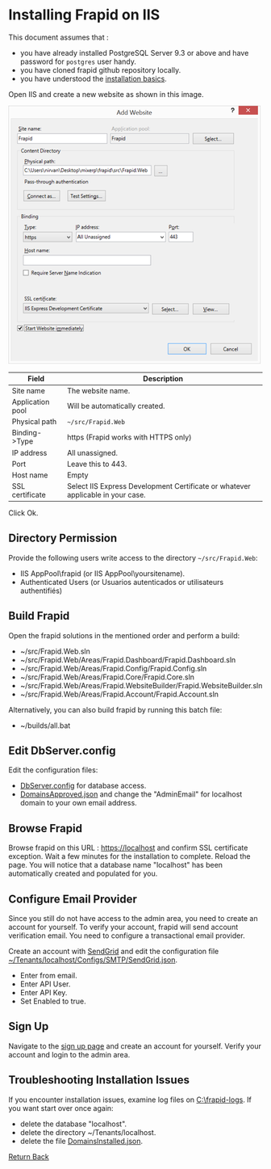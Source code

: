 # Installing Frapid on IIS

This document assumes that :

* you have already installed PostgreSQL Server 9.3 or above and have password for `postgres` user handy.
* you have cloned frapid github repository locally.
* you have understood the [installation basics](README.md).

Open IIS and create a new website as shown in this image.

![Frapid IIS Website](images/iis.png)

| Field                         | Description                                                                           |
|-------------------------------|---------------------------------------------------------------------------------------|
| Site name                     | The website name.                                                                     |
| Application pool              | Will be automatically created.                                                        |
| Physical path                 | `~/src/Frapid.Web`                                                                    |
| Binding->Type                 | https (Frapid works with HTTPS only)                                                  |
| IP address                    | All unassigned.                                                                       |
| Port                          | Leave this to 443.                                                                    |
| Host name                     | Empty                                                                                 |
| SSL certificate               | Select IIS Express Development Certificate or whatever applicable in your case.       |

Click Ok.

## Directory Permission

Provide the following users write access to the directory `~/src/Frapid.Web`:

* IIS AppPool\frapid (or IIS AppPool\yoursitename).
* Authenticated Users (or Usuarios autenticados or utilisateurs authentifiés)

## Build Frapid

Open the frapid solutions in the mentioned order and perform a build:

* ~/src/Frapid.Web.sln
* ~/src/Frapid.Web/Areas/Frapid.Dashboard/Frapid.Dashboard.sln
* ~/src/Frapid.Web/Areas/Frapid.Config/Frapid.Config.sln
* ~/src/Frapid.Web/Areas/Frapid.Core/Frapid.Core.sln
* ~/src/Frapid.Web/Areas/Frapid.WebsiteBuilder/Frapid.WebsiteBuilder.sln
* ~/src/Frapid.Web/Areas/Frapid.Account/Frapid.Account.sln

Alternatively, you can also build frapid by running this batch file:

* ~/builds/all.bat

## Edit DbServer.config

Edit the configuration files:

* [DbServer.config](../configs/DbServer.config.md) for database access.
* [DomainsApproved.json](../configs/DomainsApproved.json.md) and change the "AdminEmail" for localhost domain to your own email address.

## Browse Frapid

Browse frapid on this URL : [https://localhost](https://localhost) and confirm SSL certificate exception. Wait a few minutes for the installation to complete. Reload the page.
You will notice that a database name "localhost" has been automatically created and populated for you.

## Configure Email Provider

Since you still do not have access to the admin area, you need to create an account for yourself. To verify your account, frapid will send account verification email.
You need to configure a transactional email provider.

Create an account with [SendGrid](http://sendgrid.com/) and edit the configuration file [~/Tenants/localhost/Configs/SMTP/SendGrid.json](../configs/SendGrid.json.md).

* Enter from email.
* Enter API User.
* Enter API Key.
* Set Enabled to true.

## Sign Up

Navigate to the [sign up page](https://localhost/account/sign-up) and create an account for yourself. Verify your account and login to the admin area.

## Troubleshooting Installation Issues

If you encounter installation issues, examine log files on [C:\frapid-logs](../configs/Parameters.config.md). If you want start over once again:

* delete the database "localhost".
* delete the directory ~/Tenants/localhost.
* delete the file [DomainsInstalled.json](../configs/DomainsInstalled.json.md).

[Return Back](../../README.md)
